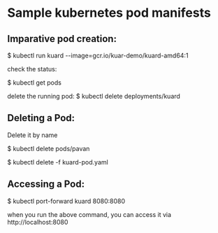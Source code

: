 # Sample kubernetes pod manifests

Imparative pod creation:
------------------------
 $ kubectl run kuard --image=gcr.io/kuar-demo/kuard-amd64:1

check the status:

 $ kubectl get pods

delete the running pod:
 $ kubectl delete deployments/kuard


Deleting a Pod:
---------------
Delete it by name

$ kubectl delete pods/pavan

$ kubectl delete -f kuard-pod.yaml

Accessing a Pod:
----------------

$ kubectl port-forward kuard 8080:8080

when you run the above command, you can access it via 
http://localhost:8080